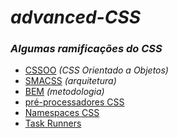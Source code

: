 # <em>advanced-CSS</em>
<h3><em>Algumas ramificações do CSS</em></h3>

<ul>
  <li><a href="https://www.devmedia.com.br/introducao-ao-desenvolvimento-de-css-orientado-a-objetos/34217">CSSOO</a> <em>(CSS Orientado a Objetos)</em></li>
  <li><a href="https://www.toptal.com/css/smacss-scalable-modular-architecture-css">SMACSS</a> <em>(arquitetura)</em></li>
  <li><a href="https://desenvolvimentoparaweb.com/css/bem/">BEM</a> <em>(metodologia)</em></li>
  <li><a href="https://www.zup.com.br/blog/o-que-sao-pre-processadores-css">pré-processadores CSS</a></li>
  <li><a href="https://developer.mozilla.org/en-US/docs/Web/CSS/CSS_Namespaces">Namespaces CSS</a></li>
  <li><a href="https://support.dadatypo.com/support/solutions/articles/19000115392-css-sass-js-and-task-runners">Task Runners</a></li>
</ul>
